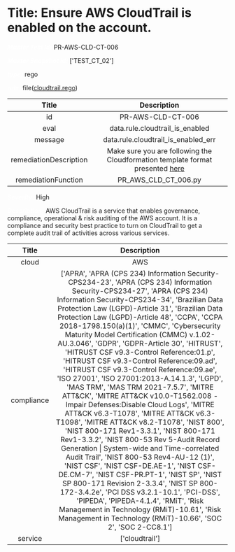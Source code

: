 



# Title: Ensure AWS CloudTrail is enabled on the account.


***<font color="white">Master Test Id:</font>*** PR-AWS-CLD-CT-006

***<font color="white">Master Snapshot Id:</font>*** ['TEST_CT_02']

***<font color="white">type:</font>*** rego

***<font color="white">rule:</font>*** file([cloudtrail.rego])  
  
  
  
  

|Title|Description|
| :---: | :---: |
|id|PR-AWS-CLD-CT-006|
|eval|data.rule.cloudtrail_is_enabled|
|message|data.rule.cloudtrail_is_enabled_err|
|remediationDescription|Make sure you are following the Cloudformation template format presented <a href='https://boto3.amazonaws.com/v1/documentation/api/latest/reference/services/cloudtrail.html#CloudTrail.Client.describe_trails' target='_blank'>here</a>|
|remediationFunction|PR_AWS_CLD_CT_006.py|


***<font color="white">Severity:</font>*** High

***<font color="white">Description:</font>*** AWS CloudTrail is a service that enables governance, compliance, operational & risk auditing of the AWS account. It is a compliance and security best practice to turn on CloudTrail to get a complete audit trail of activities across various services.  
  
  

|Title|Description|
| :---: | :---: |
|cloud|AWS|
|compliance|['APRA', 'APRA (CPS 234) Information Security-CPS234-23', 'APRA (CPS 234) Information Security-CPS234-27', 'APRA (CPS 234) Information Security-CPS234-34', 'Brazilian Data Protection Law (LGPD)-Article 31', 'Brazilian Data Protection Law (LGPD)-Article 48', 'CCPA', 'CCPA 2018-1798.150(a)(1)', 'CMMC', 'Cybersecurity Maturity Model Certification (CMMC) v.1.02-AU.3.046', 'GDPR', 'GDPR-Article 30', 'HITRUST', 'HITRUST CSF v9.3-Control Reference:01.p', 'HITRUST CSF v9.3-Control Reference:09.ad', 'HITRUST CSF v9.3-Control Reference:09.ae', 'ISO 27001', 'ISO 27001:2013-A.14.1.3', 'LGPD', 'MAS TRM', 'MAS TRM 2021-7.5.7', 'MITRE ATT&CK', 'MITRE ATT&CK v10.0-T1562.008 - Impair Defenses:Disable Cloud Logs', 'MITRE ATT&CK v6.3-T1078', 'MITRE ATT&CK v6.3-T1098', 'MITRE ATT&CK v8.2-T1078', 'NIST 800', 'NIST 800-171 Rev1-3.3.1', 'NIST 800-171 Rev1-3.3.2', 'NIST 800-53 Rev 5-Audit Record Generation \| System-wide and Time-correlated Audit Trail', 'NIST 800-53 Rev4-AU-12 (1)', 'NIST CSF', 'NIST CSF-DE.AE-1', 'NIST CSF-DE.CM-7', 'NIST CSF-PR.PT-1', 'NIST SP', 'NIST SP 800-171 Revision 2-3.3.4', 'NIST SP 800-172-3.4.2e', 'PCI DSS v3.2.1-10.1', 'PCI-DSS', 'PIPEDA', 'PIPEDA-4.1.4', 'RMiT', 'Risk Management in Technology (RMiT)-10.61', 'Risk Management in Technology (RMiT)-10.66', 'SOC 2', 'SOC 2-CC8.1']|
|service|['cloudtrail']|



[cloudtrail.rego]: https://github.com/prancer-io/prancer-compliance-test/tree/master/aws/cloud/cloudtrail.rego

